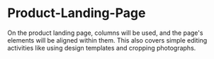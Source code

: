 # Product-Landing-Page
On the product landing page, columns will be used, and the page's elements will be aligned within them. This also covers simple editing activities like using design templates and cropping photographs.
